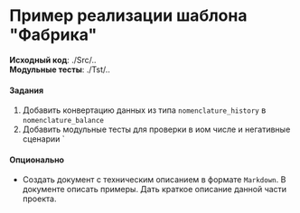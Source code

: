 # Пример реализации шаблона "Фабрика"

**Исходный код**: ./Src/.. <br>
**Модульные тесты**: ./Tst/..


#### Задания
1. Добавить конвертацию данных из типа `nomenclature_history` в `nomenclature_balance`
2. Добавить модульные тесты для проверки в иом числе и негативные сценарии
`

#### Опционально
- Создать документ с техническим описанием в формате `Markdown`. 
В документе описать примеры. Дать краткое описание данной части проекта. 

